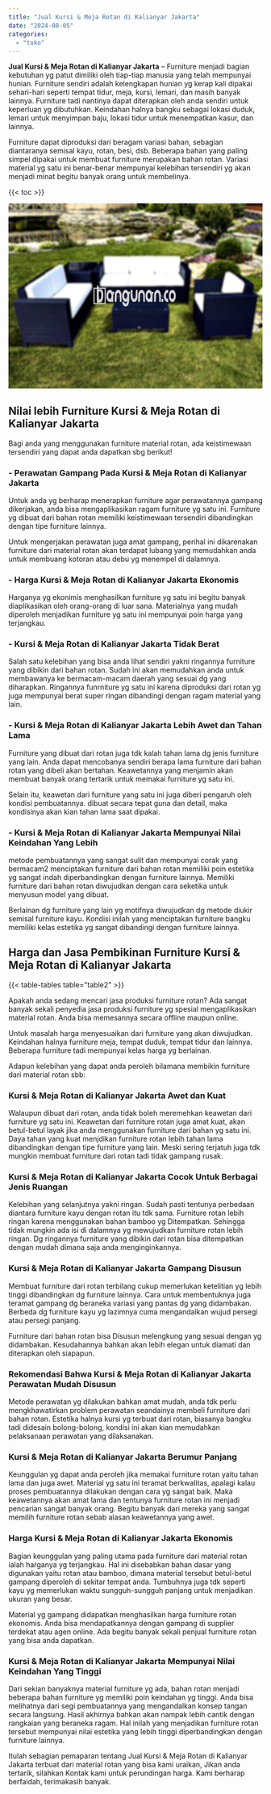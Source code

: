 ```yaml
---
title: "Jual Kursi & Meja Rotan di Kalianyar Jakarta"
date: "2024-08-05"
categories: 
  - "toko"
---
```


**Jual Kursi & Meja Rotan di Kalianyar Jakarta** – Furniture menjadi bagian kebutuhan yg patut dimiliki oleh tiap-tiap manusia yang telah mempunyai hunian. Furniture sendiri adalah kelengkapan hunian yg kerap kali dipakai sehari-hari seperti tempat tidur, meja, kursi, lemari, dan masih banyak lainnya. Furniture tadi nantinya dapat diterapkan oleh anda sendiri untuk keperluan yg dibutuhkan. Keindahan halnya bangku sebagai lokasi duduk, lemari untuk menyimpan baju, lokasi tidur untuk menempatkan kasur, dan lainnya.

Furniture dapat diproduksi dari beragam variasi bahan, sebagian diantaranya semisal kayu, rotan, besi, dsb. Beberapa bahan yang paling simpel dipakai untuk membuat furniture merupakan bahan rotan. Variasi material yg satu ini benar-benar mempunyai kelebihan tersendiri yg akan menjadi minat begitu banyak orang untuk membelinya.

{{< toc >}}

![Jual Kursi & Meja Rotan di Kalianyar Jakarta](/images/kursi-meja-rotan-murah47.png)

## Nilai lebih Furniture Kursi & Meja Rotan di Kalianyar Jakarta

Bagi anda yang menggunakan furniture material rotan, ada keistimewaan tersendiri yang dapat anda dapatkan sbg berikut!

### \- Perawatan Gampang Pada Kursi & Meja Rotan di Kalianyar Jakarta

Untuk anda yg berharap menerapkan furniture agar perawatannya gampang dikerjakan, anda bisa mengaplikasikan ragam furniture yg satu ini. Furniture yg dibuat dari bahan rotan memiliki keistimewaan tersendiri dibandingkan dengan tipe furniture lainnya.

Untuk mengerjakan perawatan juga amat gampang, perihal ini dikarenakan furniture dari material rotan akan terdapat lubang yang memudahkan anda untuk membuang kotoran atau debu yg menempel di dalamnya.

### \- Harga Kursi & Meja Rotan di Kalianyar Jakarta Ekonomis

Harganya yg ekonimis menghasilkan furniture yg satu ini begitu banyak diaplikasikan oleh orang-orang di luar sana. Materialnya yang mudah diperoleh menjadikan furniture yg satu ini mempunyai poin harga yang terjangkau.

### \- Kursi & Meja Rotan di Kalianyar Jakarta Tidak Berat

Salah satu kelebihan yang bisa anda lihat sendiri yakni ringannya furniture yang dibikin dari bahan rotan. Sudah ini akan memudahkan anda untuk membawanya ke bermacam-macam daerah yang sesuai dg yang diharapkan. Ringannya funrniture yg satu ini karena diproduksi dari rotan yg juga mempunyai berat super ringan dibandingi dengan ragam material yang lain.

### \- Kursi & Meja Rotan di Kalianyar Jakarta Lebih Awet dan Tahan Lama

Furniture yang dibuat dari rotan juga tdk kalah tahan lama dg jenis furniture yang lain. Anda dapat mencobanya sendiri berapa lama furniture dari bahan rotan yang dibeli akan bertahan. Keawetannya yang menjamin akan membuat banyak orang tertarik untuk memakai furniture yg satu ini.

Selain itu, keawetan dari furniture yang satu ini juga diberi pengaruh oleh kondisi pembuatannya. dibuat secara tepat guna dan detail, maka kondisinya akan kian tahan lama saat dipakai.

### \- Kursi & Meja Rotan di Kalianyar Jakarta Mempunyai Nilai Keindahan Yang Lebih

metode pembuatannya yang sangat sulit dan mempunyai corak yang bermacam2 menciptakan furniture dari bahan rotan memiliki poin estetika yg sangat indah diperbandingkan dengan furniture lainnya. Memiliki furniture dari bahan rotan diwujudkan dengan cara seketika untuk menyusun model yang dibuat.

Berlainan dg furniture yang lain yg motifnya diwujudkan dg metode diukir semisal furniture kayu. Kondisi inilah yang menciptakan furniture bangku memiliki kelas estetika yg sangat dibandingi dengan furniture lainnya.

## Harga dan Jasa Pembikinan Furniture Kursi & Meja Rotan di Kalianyar Jakarta

{{< table-tables table="table2" >}}

Apakah anda sedang mencari jasa produksi furniture rotan? Ada sangat banyak sekali penyedia jasa produksi furniture yg spesial mengaplikasikan material rotan. Anda bisa memesannya secara offline maupun online.

Untuk masalah harga menyesuaikan dari furniture yang akan diwujudkan. Keindahan halnya furniture meja, tempat duduk, tempat tidur dan lainnya. Beberapa furniture tadi mempunyai kelas harga yg berlainan.

Adapun kelebihan yang dapat anda peroleh bilamana membikin furniture dari material rotan sbb:

### Kursi & Meja Rotan di Kalianyar Jakarta Awet dan Kuat

Walaupun dibuat dari rotan, anda tidak boleh meremehkan keawetan dari furniture yg satu ini. Keawetan dari furniture rotan juga amat kuat, akan betul-betul layak jika anda menggunakan furniture dari bahan yg satu ini. Daya tahan yang kuat menjdikan furniture rotan lebih tahan lama dibandingkan dengan tipe furniture yang lain. Meski sering terjatuh juga tdk mungkin membuat furniture dari rotan tadi tidak gampang rusak.

### Kursi & Meja Rotan di Kalianyar Jakarta Cocok Untuk Berbagai Jenis Ruangan

Kelebihan yang selanjutnya yakni ringan. Sudah pasti tentunya perbedaan diantara furniture kayu dengan rotan itu tdk sama. Furniture rotan lebih ringan karena menggunakan bahan bamboo yg Ditempatkan. Sehingga tidak mungkin ada isi di dalamnya yg mewujudkan furniture rotan lebih ringan. Dg ringannya furniture yang dibikin dari rotan bisa ditempatkan dengan mudah dimana saja anda menginginkannya.

### Kursi & Meja Rotan di Kalianyar Jakarta Gampang Disusun

Membuat furniture dari rotan terbilang cukup memerlukan ketelitian yg lebih tinggi dibandingkan dg furniture lainnya. Cara untuk membentuknya juga teramat gampang dg beraneka variasi yang pantas dg yang didambakan. Berbeda dg furniture kayu yg lazimnya cuma mengandalkan wujud persegi atau persegi panjang.

Furniture dari bahan rotan bisa Disusun melengkung yang sesuai dengan yg didambakan. Kesudahannya bahkan akan lebih elegan untuk diamati dan diterapkan oleh siapapun.

### Rekomendasi Bahwa Kursi & Meja Rotan di Kalianyar Jakarta Perawatan Mudah Disusun

Metode perawatan yg dilakukan bahkan amat mudah, anda tdk perlu mengkhawatirkan problem perawatan seandainya membeli furniture dari bahan rotan. Estetika halnya kursi yg terbuat dari rotan, biasanya bangku tadi didesain bolong-bolong, kondisi ini akan kian memudahkan pelaksanaan perawatan yang dilaksanakan.

### Kursi & Meja Rotan di Kalianyar Jakarta Berumur Panjang

Keunggulan yg dapat anda peroleh jika memakai furniture rotan yaitu tahan lama dan juga awet. Material yg satu ini teramat berkwalitas, apalagi kalau proses pembuatannya dilakukan dengan cara yg sangat baik. Maka keawetannya akan amat lama dan tentunya furniture rotan ini menjadi pencarian sangat banyak orang. Begitu banyak dari mereka yang sangat memilih furniture rotan sebab alasan keawetannya yang awet.

### Harga Kursi & Meja Rotan di Kalianyar Jakarta Ekonomis

Bagian keunggulan yang paling utama pada furniture dari material rotan ialah harganya yg terjangkau. Hal ini disebabkan bahan dasar yang digunakan yaitu rotan atau bamboo, dimana material tersebut betul-betul gampang diperoleh di sekitar tempat anda. Tumbuhnya juga tdk seperti kayu yg memerlukan waktu sungguh-sungguh panjang untuk menjadikan ukuran yang besar.

Material yg gampang didapatkan menghasilkan harga furniture rotan ekonomis. Anda bisa mendapatkannya dengan gampang di supplier terdekat atau agen online. Ada begitu banyak sekali penjual furniture rotan yang bisa anda dapatkan.

### Kursi & Meja Rotan di Kalianyar Jakarta Mempunyai Nilai Keindahan Yang Tinggi

Dari sekian banyaknya material furniture yg ada, bahan rotan menjadi beberapa bahan furniture yg memiliki poin keindahan yg tinggi. Anda bisa melihatnya dari segi pembuatannya yang mengandalkan konsep tangan secara langsung. Hasil akhirnya bahkan akan nampak lebih cantik dengan rangkaian yang beraneka ragam. Hal inilah yang menjadikan furniture rotan tersebut mempunyai nilai estetika yang lebih tinggi diperbandingkan dengan furniture lainnya.

Itulah sebagian pemaparan tentang Jual Kursi & Meja Rotan di Kalianyar Jakarta terbuat dari material rotan yang bisa kami uraikan, Jikan anda tertarik, silahkan Kontak kami untuk perundingan harga. Kami berharap berfaidah, terimakasih banyak.

